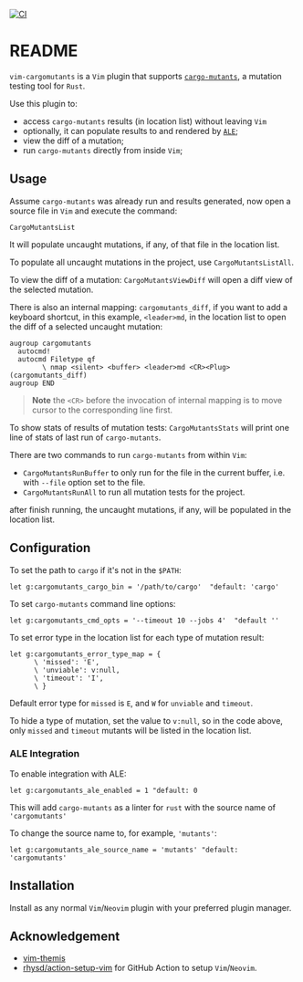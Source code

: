 <!--- doclinks: ignore -->
[![CI](../../actions/workflows/ci.yml/badge.svg)](../../actions/workflows/ci.yml)

# README

`vim-cargomutants` is a `Vim` plugin that supports [`cargo-mutants`](https://github.com/sourcefrog/cargo-mutants ), a mutation testing tool for `Rust`.

Use this plugin to:

- access `cargo-mutants` results (in location list) without leaving `Vim`
- optionally, it can populate results to and rendered by [`ALE`](https://github.com/dense-analysis/ale);
- view the diff of a mutation;
- run `cargo-mutants` directly from inside `Vim`;

## Usage

Assume `cargo-mutants` was already run and results generated, now open a source file in `Vim` and execute the command:

`CargoMutantsList`

It will populate uncaught mutations, if any, of that file in the location list.

To populate all uncaught mutations in the project, use `CargoMutantsListAll`.

To view the diff of a mutation: `CargoMutantsViewDiff` will open a diff view of the selected mutation.

There is also an internal mapping: `cargomutants_diff`, if you want to add a keyboard shortcut, in this example, `<leader>md`, in the location list to open the diff of a selected uncaught mutation:

```vim
augroup cargomutants
  autocmd!
  autocmd Filetype qf
        \ nmap <silent> <buffer> <leader>md <CR><Plug>(cargomutants_diff)
augroup END
```

> **Note**
> the `<CR>` before the invocation of internal mapping is to move cursor to the corresponding line first.

To show stats of results of mutation tests: `CargoMutantsStats` will print one line of stats of last run of `cargo-mutants`.

There are two commands to run `cargo-mutants` from within `Vim`:

- `CargoMutantsRunBuffer` to only run for the file in the current buffer, i.e. with `--file` option set to the file.
- `CargoMutantsRunAll` to run all mutation tests for the project.

after finish running, the uncaught mutations, if any, will be populated in the location list.

## Configuration

To set the path to `cargo` if it's not in the `$PATH`:

```vim
let g:cargomutants_cargo_bin = '/path/to/cargo'  "default: 'cargo'
```

To set `cargo-mutants` command line options:

```vim
let g:cargomutants_cmd_opts = '--timeout 10 --jobs 4'  "default ''
```

To set error type in the location list for each type of mutation result:

```vim
let g:cargomutants_error_type_map = {
      \ 'missed': 'E',
      \ 'unviable': v:null,
      \ 'timeout': 'I',
      \ }
```

Default error type for `missed` is `E`, and `W` for `unviable` and `timeout`.

To hide a type of mutation, set the value to `v:null`, so in the code above, only `missed` and `timeout` mutants will be listed in the location list.

### ALE Integration

To enable integration with ALE:

```vim
let g:cargomutants_ale_enabled = 1 "default: 0
```

This will add `cargo-mutants` as a linter for `rust` with the source name of `'cargomutants'`

To change the source name to, for example, `'mutants'`:

```vim
let g:cargomutants_ale_source_name = 'mutants' "default: 'cargomutants'
```


## Installation

Install as any normal `Vim`/`Neovim` plugin with your preferred plugin manager.

## Acknowledgement

- [vim-themis](https://github.com/thinca/vim-themis )
- [rhysd/action-setup-vim](https://github.com/rhysd/action-setup-vim) for GitHub Action to setup `Vim`/`Neovim`.


